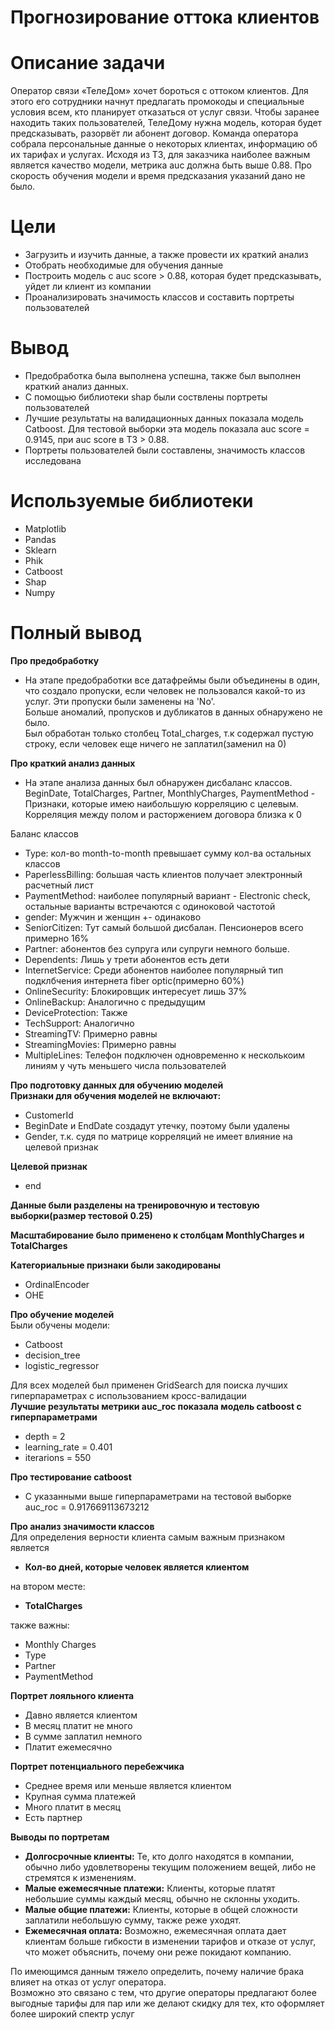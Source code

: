 # Прогнозирование оттока клиентов
# Описание задачи
Оператор связи «ТелеДом» хочет бороться с оттоком клиентов. Для этого его сотрудники начнут предлагать промокоды и специальные условия всем, кто планирует отказаться от услуг связи. Чтобы заранее находить таких пользователей, ТелеДому нужна модель, которая будет предсказывать, разорвёт ли абонент договор. Команда оператора собрала персональные данные о некоторых клиентах, информацию об их тарифах и услугах.
Исходя из ТЗ, для заказчика наиболее важным является качество модели, метрика auc должна быть выше 0.88. Про скорость обучения модели и время предсказания указаний дано не было.
# Цели
* Загрузить и изучить данные, а также провести их краткий анализ
* Отобрать необходимые для обучения данные
* Построить модель с auc score > 0.88, которая будет предсказывать, уйдет ли клиент из компании 
* Проанализировать значимость классов и составить портреты пользователей
# Вывод
* Предобработка была выполнена успешна, также был выполнен краткий анализ данных.
* С помощью библиотеки shap были соствлены портреты пользователей
* Лучшие результаты на валидационных данных показала модель Catboost. Для тестовой выборки эта модель показала auc score = 0.9145, при auc score в ТЗ > 0.88.
* Портреты пользователей были составлены, значимость классов исследована 
# Используемые библиотеки
* Matplotlib
* Pandas
* Sklearn
* Phik
* Catboost
* Shap
* Numpy



# Полный вывод
**Про предобработку**
* На этапе предобработки все датафреймы были объединены в один, что создало пропуски, если человек не пользовался какой-то из услуг. Эти пропуски были заменены на 'No'.<br>
Большe аномалий, пропусков и дубликатов в данных обнаружено не было.<br>
Был обработан только столбец Total_charges, т.к содержал пустую строку, если человек еще ничего не заплатил(заменил на 0)

**Про краткий анализ данных**
* На этапе анализа данных
был обнаружен дисбаланс классов.<br>
BeginDate, TotalCharges, Partner, MonthlyCharges, PaymentMethod - Признаки, которые имею наибольшую корреляцию с целевым.<br>
Корреляция между полом и расторжением договора близка к 0

Баланс классов<br>
* Type: кол-во month-to-month превышает сумму кол-ва остальных классов<br>
* PaperlessBilling: большая часть клиентов получает электронный расчетный лист<br>
* PaymentMethod: наиболее популярный вариант - Electronic check, остальные варианты встречаются с одиноковой частотой<br>
* gender: Мужчин и женщин +- одинаково<br>
* SeniorCitizen: Тут самый большой дисбалан. Пенсионеров всего примерно 16%<br>
* Partner: абонентов без супруга или супруги немного больше.<br>
* Dependents: Лишь у трети абонентов есть дети<br>
* InternetService: Среди абонентов наиболее популярный тип подклбчения интернета fiber optic(примерно 60%)<br>
* OnlineSecurity: Блокировщик интересует лишь 37%<br>
* OnlineBackup: Аналогично с предыдущим<br>
* DeviceProtection: Также<br>
* TechSupport: Аналогично<br>
* StreamingTV: Примерно равны<br>
* StreamingMovies: Примерно равны<br>
* MultipleLines: Телефон подключен одновременно к несколькоим линиям у чуть меньшего числа пользователей

**Про подготовку данных для обучению моделей**<br>
**Признаки для обучения моделей не включают:**<br>
* CustomerId<br>
* BeginDate и EndDate создадут утечку, поэтому были удалены<br>
* Gender, т.к. судя по матрице корреляций не имеет влияние на целевой признак

**Целевой признак**
* end

**Данные были разделены на тренировочную и тестовую выборки(размер тестовой 0.25)**
<br>


**Масштабирование было применено к столбцам MonthlyCharges и TotalCharges**
<br>


**Категориальные признаки были закодированы**
* OrdinalEncoder<br>
* OHE

**Про обучение моделей**<br>
Были обучены модели:
* Catboost<br>
* decision_tree<br>
* logistic_regressor<br>

Для всех моделей был применен GridSearch для поиска лучших гиперпараметрах с использованием кросс-валидации<br>
**Лучшие результаты метрики auc_roc показала модель catboost с гиперпараметрами**<br> 
* depth = 2<br>
* learning_rate = 0.401<br>
* iterarions = 550


**Про тестирование catboost**<br>
* С указанными выше гиперпараметрами на тестовой выборке auc_roc = 0.917669113673212 

**Про анализ значимости классов**
<br>Для определения верности клиента самым важным признаком является 
* **Кол-во дней, которые человек является клиентом**<br>

на втором месте:
* **TotalCharges**<br>

также важны:
* Monthly Charges
* Type
* Partner
* PaymentMethod

**Портрет лояльного клиента**
* Давно является клиентом
* В месяц платит не много
* В сумме заплатил немного
* Платит ежемесячно

**Портрет потенциального перебежчика**
* Среднее время или меньше является клиентом
* Крупная сумма платежей 
* Много платит в месяц
* Есть партнер

**Выводы по портретам**
* **Долгосрочные клиенты:** Те, кто долго находятся в компании, обычно либо удовлетворены текущим положением вещей, либо не стремятся к изменениям.
* **Малые ежемесячные платежи:** Клиенты, которые платят небольшие суммы каждый месяц, обычно не склонны уходить.
* **Малые общие платежи:** Клиенты, которые в общей сложности заплатили небольшую сумму, также реже уходят.
* **Ежемесячная оплата:** Возможно, ежемесячная оплата дает клиентам больше гибкости в изменении тарифов и отказе от услуг, что может объяснить, почему они реже покидают компанию.

По имеющимся данным тяжело определить, почему наличие брака влияет на отказ от услуг оператора.<br>
Возможно это связано с тем, что другие операторы предлагают более выгодные тарифы для пар или же делают скидку для тех, кто оформляет более широкий спектр услуг
